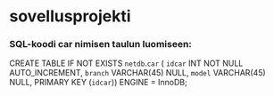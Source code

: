 # sovellusprojekti



### SQL-koodi car nimisen taulun luomiseen:
CREATE TABLE IF NOT EXISTS `netdb`.`car` (
  `idcar` INT NOT NULL AUTO_INCREMENT,
  `branch` VARCHAR(45) NULL,
  `model` VARCHAR(45) NULL,
  PRIMARY KEY (`idcar`))
ENGINE = InnoDB;
